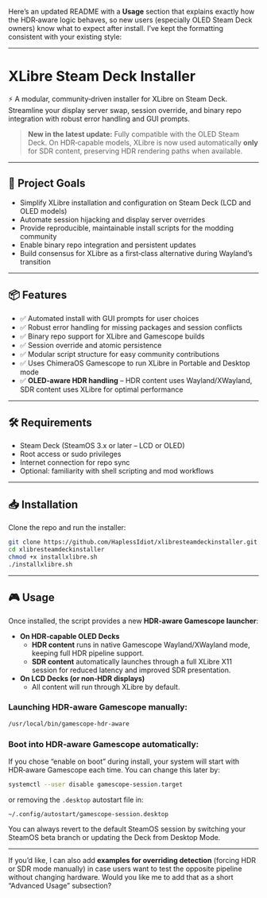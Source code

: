Here’s an updated README with a **Usage** section that explains exactly how the HDR‑aware logic behaves, so new users (especially OLED Steam Deck owners) know what to expect after install. I’ve kept the formatting consistent with your existing style:

---

# XLibre Steam Deck Installer

⚡ A modular, community‑driven installer for XLibre on Steam Deck.  
Streamline your display server swap, session override, and binary repo integration with robust error handling and GUI prompts.

> **New in the latest update:** Fully compatible with the OLED Steam Deck. On HDR‑capable models, XLibre is now used automatically **only** for SDR content, preserving HDR rendering paths when available.

---

## 🚀 Project Goals

- Simplify XLibre installation and configuration on Steam Deck (LCD and OLED models)
- Automate session hijacking and display server overrides
- Provide reproducible, maintainable install scripts for the modding community
- Enable binary repo integration and persistent updates
- Build consensus for XLibre as a first‑class alternative during Wayland’s transition

---

## 📦 Features

- ✅ Automated install with GUI prompts for user choices  
- ✅ Robust error handling for missing packages and session conflicts  
- ✅ Binary repo support for XLibre and Gamescope builds  
- ✅ Session override and atomic persistence  
- ✅ Modular script structure for easy community contributions  
- ✅ Uses ChimeraOS Gamescope to run XLibre in Portable and Desktop mode  
- ✅ **OLED‑aware HDR handling** – HDR content uses Wayland/XWayland, SDR content uses XLibre for optimal performance  

---

## 🛠 Requirements

- Steam Deck (SteamOS 3.x or later – LCD or OLED)  
- Root access or sudo privileges  
- Internet connection for repo sync  
- Optional: familiarity with shell scripting and mod workflows  

---

## 📥 Installation

Clone the repo and run the installer:

```bash
git clone https://github.com/HaplessIdiot/xlibresteamdeckinstaller.git
cd xlibresteamdeckinstaller
chmod +x installxlibre.sh
./installxlibre.sh
```

---

## 🎮 Usage

Once installed, the script provides a new **HDR‑aware Gamescope launcher**:

- **On HDR‑capable OLED Decks**  
  - **HDR content** runs in native Gamescope Wayland/XWayland mode, keeping full HDR pipeline support.  
  - **SDR content** automatically launches through a full XLibre X11 session for reduced latency and improved SDR presentation.
- **On LCD Decks (or non‑HDR displays)**  
  - All content will run through XLibre by default.

### Launching HDR‑aware Gamescope manually:
```bash
/usr/local/bin/gamescope-hdr-aware
```

### Boot into HDR‑aware Gamescope automatically:
If you chose “enable on boot” during install, your system will start with HDR‑aware Gamescope each time. You can change this later by:
```bash
systemctl --user disable gamescope-session.target
```
or removing the `.desktop` autostart file in:
```
~/.config/autostart/gamescope-session.desktop
```

You can always revert to the default SteamOS session by switching your SteamOS beta branch or updating the Deck from Desktop Mode.

---

If you’d like, I can also add **examples for overriding detection** (forcing HDR or SDR mode manually) in case users want to test the opposite pipeline without changing hardware. Would you like me to add that as a short “Advanced Usage” subsection?
